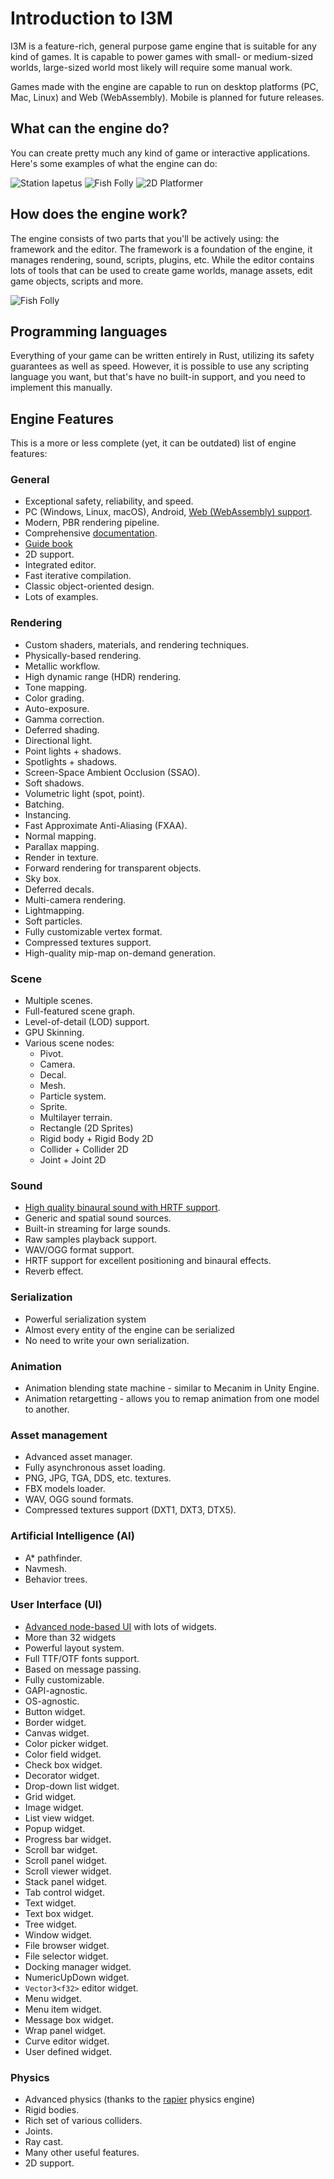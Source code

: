 # Introduction to I3M

I3M is a feature-rich, general purpose game engine that is suitable for any kind of games. It is capable to power
games with small- or medium-sized worlds, large-sized world most likely will require some manual work.

Games made with the engine are capable to run on desktop platforms (PC, Mac, Linux) and Web (WebAssembly). Mobile is
planned for future releases.

## What can the engine do?

You can create pretty much any kind of game or interactive applications. Here's some examples of what the engine can
do:

![Station Iapetus](game_example1.jpg)
![Fish Folly](game_example2.jpg)
![2D Platformer](game_example3.jpg)

## How does the engine work?

The engine consists of two parts that you'll be actively using: the framework and the editor. The framework is a
foundation of the engine, it manages rendering, sound, scripts, plugins, etc. While the editor contains lots of tools
that can be used to create game worlds, manage assets, edit game objects, scripts and more.

![Fish Folly](editor.png)

## Programming languages

Everything of your game can be written entirely in Rust, utilizing its safety guarantees as well as speed. However, it
is possible to use any scripting language you want, but that's have no built-in support, and you need to implement this
manually.

## Engine Features

This is a more or less complete (yet, it can be outdated) list of engine features:

### General

- Exceptional safety, reliability, and speed.
- PC (Windows, Linux, macOS), Android, [Web (WebAssembly) support](https://ithreem.com/examples).
- Modern, PBR rendering pipeline.
- Comprehensive [documentation](https://docs.rs/I3M).
- [Guide book](https://I3M-Developer-Docs.github.io)
- 2D support.
- Integrated editor.
- Fast iterative compilation.
- Classic object-oriented design.
- Lots of examples.

### Rendering

- Custom shaders, materials, and rendering techniques.
- Physically-based rendering.
- Metallic workflow.
- High dynamic range (HDR) rendering.
- Tone mapping.
- Color grading.
- Auto-exposure.
- Gamma correction.
- Deferred shading.
- Directional light.
- Point lights + shadows.
- Spotlights + shadows.
- Screen-Space Ambient Occlusion (SSAO).
- Soft shadows.
- Volumetric light (spot, point).
- Batching.
- Instancing.
- Fast Approximate Anti-Aliasing (FXAA).
- Normal mapping.
- Parallax mapping.
- Render in texture.
- Forward rendering for transparent objects.
- Sky box.
- Deferred decals.
- Multi-camera rendering.
- Lightmapping.
- Soft particles.
- Fully customizable vertex format.
- Compressed textures support.
- High-quality mip-map on-demand generation.

### Scene

- Multiple scenes.
- Full-featured scene graph.
- Level-of-detail (LOD) support.
- GPU Skinning.
- Various scene nodes:
    - Pivot.
    - Camera.
    - Decal.
    - Mesh.
    - Particle system.
    - Sprite.
    - Multilayer terrain.
    - Rectangle (2D Sprites)
    - Rigid body + Rigid Body 2D
    - Collider + Collider 2D
    - Joint + Joint 2D

### Sound

- [High quality binaural sound with HRTF support](https://github.com/IThreeM/I3M-Engine-Core/tree/master/i3m-sound).
- Generic and spatial sound sources.
- Built-in streaming for large sounds.
- Raw samples playback support.
- WAV/OGG format support.
- HRTF support for excellent positioning and binaural effects.
- Reverb effect.

### Serialization

- Powerful serialization system
- Almost every entity of the engine can be serialized
- No need to write your own serialization.

### Animation

- Animation blending state machine - similar to Mecanim in Unity Engine.
- Animation retargetting - allows you to remap animation from one model to another.

### Asset management

- Advanced asset manager.
- Fully asynchronous asset loading.
- PNG, JPG, TGA, DDS, etc. textures.
- FBX models loader.
- WAV, OGG sound formats.
- Compressed textures support (DXT1, DXT3, DTX5).

### Artificial Intelligence (AI)

- A* pathfinder.
- Navmesh.
- Behavior trees.

### User Interface (UI)

- [Advanced node-based UI](https://github.com/IThreeM/I3M-Engine-Core/tree/master/i3m-ui) with lots of widgets.
- More than 32 widgets
- Powerful layout system.
- Full TTF/OTF fonts support.
- Based on message passing.
- Fully customizable.
- GAPI-agnostic.
- OS-agnostic.
- Button widget.
- Border widget.
- Canvas widget.
- Color picker widget.
- Color field widget.
- Check box widget.
- Decorator widget.
- Drop-down list widget.
- Grid widget.
- Image widget.
- List view widget.
- Popup widget.
- Progress bar widget.
- Scroll bar widget.
- Scroll panel widget.
- Scroll viewer widget.
- Stack panel widget.
- Tab control widget.
- Text widget.
- Text box widget.
- Tree widget.
- Window widget.
- File browser widget.
- File selector widget.
- Docking manager widget.
- NumericUpDown widget.
- `Vector3<f32>` editor widget.
- Menu widget.
- Menu item widget.
- Message box widget.
- Wrap panel widget.
- Curve editor widget.
- User defined widget.

### Physics

- Advanced physics (thanks to the [rapier](https://github.com/dimforge/rapier) physics engine)
- Rigid bodies.
- Rich set of various colliders.
- Joints.
- Ray cast.
- Many other useful features.
- 2D support.

